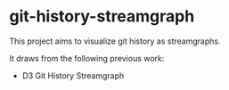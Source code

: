 # git-history-streamgraph

This project aims to visualize git history as streamgraphs.

It draws from the following previous work:

- D3 Git History Streamgraph
